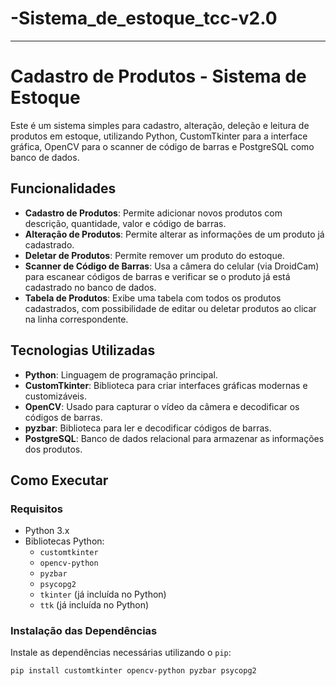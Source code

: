 ﻿# -Sistema_de_estoque_tcc-v2.0
-----------------------------------------------------------------------------------------------------------------------------------------------------------------------------------------------
# Cadastro de Produtos - Sistema de Estoque

Este é um sistema simples para cadastro, alteração, deleção e leitura de produtos em estoque, utilizando Python, CustomTkinter para a interface gráfica, OpenCV para o scanner de código de barras e PostgreSQL como banco de dados.

## Funcionalidades

- **Cadastro de Produtos**: Permite adicionar novos produtos com descrição, quantidade, valor e código de barras.
- **Alteração de Produtos**: Permite alterar as informações de um produto já cadastrado.
- **Deletar de Produtos**: Permite remover um produto do estoque.
- **Scanner de Código de Barras**: Usa a câmera do celular (via DroidCam) para escanear códigos de barras e verificar se o produto já está cadastrado no banco de dados.
- **Tabela de Produtos**: Exibe uma tabela com todos os produtos cadastrados, com possibilidade de editar ou deletar produtos ao clicar na linha correspondente.

## Tecnologias Utilizadas

- **Python**: Linguagem de programação principal.
- **CustomTkinter**: Biblioteca para criar interfaces gráficas modernas e customizáveis.
- **OpenCV**: Usado para capturar o vídeo da câmera e decodificar os códigos de barras.
- **pyzbar**: Biblioteca para ler e decodificar códigos de barras.
- **PostgreSQL**: Banco de dados relacional para armazenar as informações dos produtos.

## Como Executar

### Requisitos

- Python 3.x
- Bibliotecas Python:
  - `customtkinter`
  - `opencv-python`
  - `pyzbar`
  - `psycopg2`
  - `tkinter` (já incluída no Python)
  - `ttk` (já incluída no Python)

### Instalação das Dependências

Instale as dependências necessárias utilizando o `pip`:

```bash
pip install customtkinter opencv-python pyzbar psycopg2
